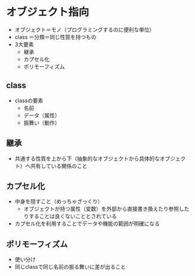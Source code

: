 # オブジェクト指向
- オブジェクト＝モノ（プログラミングするのに便利な単位）
- class ＝分類＝同じ性質を持つもの
- 3大要素
  - 継承
  - カプセル化
  - ポリモーフィズム

## class
- classの要素
  - 名前
  - データ（属性）
  - 振舞い（動作）

## 継承
- 共通する性質を上から下（抽象的なオブジェクトから具体的なオブジェクト）へ共有している関係のこと

## カプセル化
- 中身を隠すこと（めっちゃざっくり）
  - オブジェクトが持つ属性（変数）を外部から直接書き換えたり参照したりすることは良くないこととされている
- カプセル化を利用することでデータや機能の範囲が明確になる

## ポリモーフィズム
- 使い分け
- 同じclassで同じ名前の振る舞いに差が出ること
